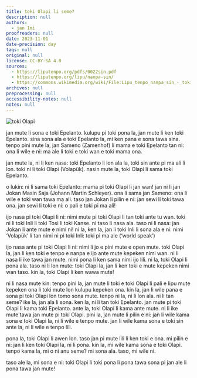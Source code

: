 ```yaml
---
title: toki Olapi li seme?
description: null
authors:
  - jan Imi
proofreaders: null
date: 2023-11-01
date-precision: day
tags: null
original: null
license: CC-BY-SA 4.0
sources:
  - https://liputenpo.org/pdfs/0022sin.pdf
  - https://liputenpo.org/lipu/nanpa-sin/
  - https://commons.wikimedia.org/wiki/File:Lipu_tenpo_nanpa_sin_-_toki_Olapi.svg
archives: null
preprocessing: null
accessibility-notes: null
notes: null
---
```


![toki Olapi](https://upload.wikimedia.org/wikipedia/commons/1/17/Lipu_tenpo_nanpa_sin_-_toki_Olapi.svg)

jan mute li sona e toki Epelanto. kulupu pi toki pona la, jan mute li ken toki Epelanto. sina sona ala e toki Epelanto la, mi ken pana e sona tawa sina. tenpo pini mute la, jan Sameno (Zamenhof) li mama e toki Epelanto tan ni: ona li wile e ni: ma ale li toki e toki wan e toki mama ona.

jan mute la, ni li ken nasa: toki Epelanto li lon ala la, toki sin ante pi ma ali li lon. toki ni li toki Olapi (Volapük). nasin mute la, toki Olapi li sama toki Epelanto.

o lukin: ni li sama toki Epelanto: mama pi toki Olapi li jan wan! jan ni li jan Jokan Masin Saja (Johann Martin Schleyer). ona li sama jan Sameno: ona li wile e toki wan tawa ma ali. taso jan Jokan li pilin e ni: jan sewi li toki tawa ona. jan sewi li toki e ni: o pali e toki pi ma ali!

ijo nasa pi toki Olapi li ni: nimi mute pi toki Olapi li tan toki ante tu wan. toki ni li toki Inli li toki Tosi li toki Kanse. ni taso li nasa ala. taso ni li nasa: jan Jokan li ante mute e nimi ni! ni la, ken la, jan li toki Inli li sona ala e ni: nimi ‘Volapük’ li tan nimi ni pi toki Inli: toki pi ma ale (‘world speak’)

ijo nasa ante pi toki Olapi li ni: nimi li jo e pini mute e open mute. toki Olapi la, jan li ken toki e tenpo e nanpa e ijo ante mute kepeken nimi wan. ni li nasa li ike tawa jan mute. nimi pona li ken sama nimi ijo lili. ni la, toki Olapi li pona ala. taso ni li lon mute: toki Olapi la, jan li ken toki e mute kepeken nimi wan taso. kin la, toki Olapi li ken wawa mute!

ni li nasa mute kin: tenpo pini la, jan mute li toki e toki Olapi li pali e lipu mute kepeken ona li toki mute lon kulupu kepeken ona. kin la, jan li wile pana e sona pi toki Olapi lon tomo sona mute. tenpo ni la, ni li lon ala. ni li tan seme? ike la, jan ala li sona. ken la, ni li tan toki Epelanto. jan mute pi toki Olapi li kama toki Epelanto. ante la, toki Olapi li kama ante mute. ni li ike mute tawa jan mute pi toki Olapi. pini la, jan mute li pilin e ni: jan li wile kama sona e toki Olapi la, ni li wile e tenpo mute. jan li wile kama sona e toki sin ante la, ni li wile e tenpo lili.

pona la, toki Olapi li awen lon. taso jan pi mute lili li ken toki e ona. mi pilin e ni: jan li ken toki Olapi la, ni li pona. kin la, mi wile kama sona e toki Olapi. tenpo kama la, mi o ni anu seme? mi sona ala. taso, mi wile ni.

taso ale la, mi sona e ni: toki Olapi li toki pona li pona tawa sona pi jan ale li pona tawa jan mute!